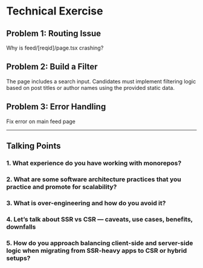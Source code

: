 # Technical Exercise

## Problem 1: Routing Issue

Why is feed/[reqid]/page.tsx crashing?

## Problem 2: Build a Filter

The page includes a search input. Candidates must implement filtering logic based on post titles or author names using the provided static data.

## Problem 3: Error Handling

Fix error on main feed page

---

## Talking Points

### 1. What experience do you have working with monorepos?

### 2. What are some software architecture practices that you practice and promote for scalability?

### 3. What is over-engineering and how do you avoid it?

### 4. Let’s talk about SSR vs CSR — caveats, use cases, benefits, downfalls

### 5. How do you approach balancing client-side and server-side logic when migrating from SSR-heavy apps to CSR or hybrid setups?
